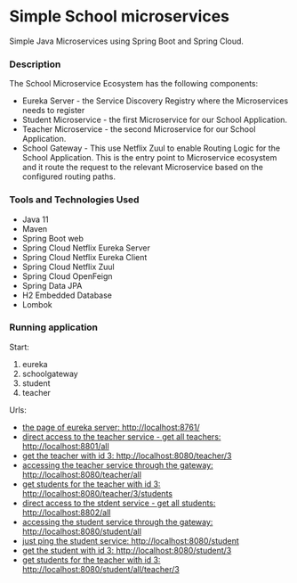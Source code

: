 # Simple School microservices
Simple Java Microservices using Spring Boot and Spring Cloud.

### Description
The School Microservice Ecosystem has the following components:
* Eureka Server - the Service Discovery Registry 
  where the Microservices needs to register
* Student Microservice - the first Microservice for our School Application.
* Teacher Microservice - the second Microservice for our School Application.
* School Gateway - This use Netflix Zuul 
  to enable Routing Logic for the School Application.
  This is the entry point to Microservice ecosystem 
  and it route the request to the relevant Microservice 
  based on the configured routing paths.


### Tools and Technologies Used
* Java 11
* Maven
* Spring Boot web
* Spring Cloud Netflix Eureka Server
* Spring Cloud Netflix Eureka Client
* Spring Cloud Netflix Zuul
* Spring Cloud OpenFeign
* Spring Data JPA
* H2 Embedded Database
* Lombok

### Running application
Start:
1. eureka
2. schoolgateway
3. student
4. teacher

Urls:
* [the page of eureka server: http://localhost:8761/](http://localhost:8761/)
* [direct access to the teacher service - get all teachers: http://localhost:8801/all](http://localhost:8801/all)
* [get the teacher with id 3: http://localhost:8080/teacher/3](http://localhost:8080/teacher/3)
* [accessing the teacher service through the gateway: http://localhost:8080/teacher/all](http://localhost:8080/teacher/all)
* [get students for the teacher with id 3: http://localhost:8080/teacher/3/students](http://localhost:8080/teacher/3/students)
* [direct access to the stdent service - get all students: http://localhost:8802/all](http://localhost:8802/all)
* [accessing the student service through the gateway: http://localhost:8080/student/all](http://localhost:8080/student/all)
* [just ping the student service: http://localhost:8080/student](http://localhost:8080/student)
* [get the student with id 3: http://localhost:8080/student/3](http://localhost:8080/student/3)
* [get students for the teacher with id 3: http://localhost:8080/student/all/teacher/3](http://localhost:8080/student/all/teacher/3)
